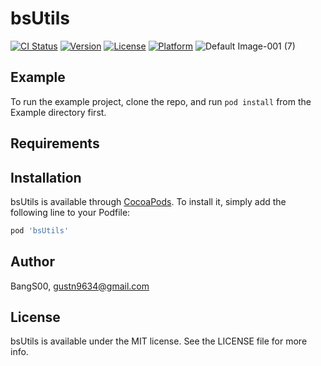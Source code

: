 # bsUtils

[![CI Status](https://img.shields.io/travis/BangS00/bsUtils.svg?style=flat)](https://travis-ci.org/BangS00/bsUtils)
[![Version](https://img.shields.io/cocoapods/v/bsUtils.svg?style=flat)](https://cocoapods.org/pods/bsUtils)
[![License](https://img.shields.io/cocoapods/l/bsUtils.svg?style=flat)](https://cocoapods.org/pods/bsUtils)
[![Platform](https://img.shields.io/cocoapods/p/bsUtils.svg?style=flat)](https://cocoapods.org/pods/bsUtils)
![Default Image-001 (7)](https://user-images.githubusercontent.com/65712275/122930687-28a78b00-d3a7-11eb-9603-a3302c9bc8d8.png)



## Example

To run the example project, clone the repo, and run `pod install` from the Example directory first.

## Requirements

## Installation

bsUtils is available through [CocoaPods](https://cocoapods.org). To install
it, simply add the following line to your Podfile:

```ruby
pod 'bsUtils'
```

## Author

BangS00, gustn9634@gmail.com

## License

bsUtils is available under the MIT license. See the LICENSE file for more info.
